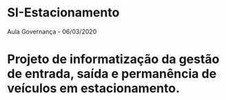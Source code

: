 # SI-Estacionamento
Aula Governança - 06/03/2020

# Projeto de informatização da gestão de entrada, saída e permanência de veículos em estacionamento.
